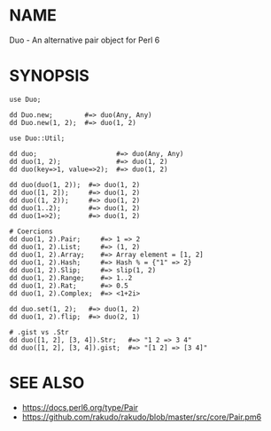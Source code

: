 
# NAME

Duo - An alternative pair object for Perl 6

# SYNOPSIS

```perl6
use Duo;

dd Duo.new;        #=> duo(Any, Any)
dd Duo.new(1, 2);  #=> duo(1, 2)
```

```perl6
use Duo::Util;

dd duo;                    #=> duo(Any, Any)
dd duo(1, 2);              #=> duo(1, 2)
dd duo(key=>1, value=>2);  #=> duo(1, 2)

dd duo(duo(1, 2));  #=> duo(1, 2)
dd duo([1, 2]);     #=> duo(1, 2)
dd duo((1, 2));     #=> duo(1, 2)
dd duo(1..2);       #=> duo(1, 2)
dd duo(1=>2);       #=> duo(1, 2)

# Coercions
dd duo(1, 2).Pair;     #=> 1 => 2
dd duo(1, 2).List;     #=> (1, 2)
dd duo(1, 2).Array;    #=> Array element = [1, 2]
dd duo(1, 2).Hash;     #=> Hash % = {"1" => 2}
dd duo(1, 2).Slip;     #=> slip(1, 2)
dd duo(1, 2).Range;    #=> 1..2
dd duo(1, 2).Rat;      #=> 0.5
dd duo(1, 2).Complex;  #=> <1+2i>

dd duo.set(1, 2);   #=> duo(1, 2)
dd duo(1, 2).flip;  #=> duo(2, 1)

# .gist vs .Str
dd duo([1, 2], [3, 4]).Str;   #=> "1 2 => 3 4"
dd duo([1, 2], [3, 4]).gist;  #=> "[1 2] => [3 4]"
```

# SEE ALSO

* https://docs.perl6.org/type/Pair
* https://github.com/rakudo/rakudo/blob/master/src/core/Pair.pm6
